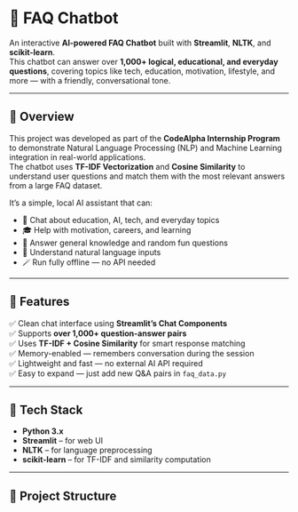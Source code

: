 # 💬 FAQ Chatbot

An interactive **AI-powered FAQ Chatbot** built with **Streamlit**, **NLTK**, and **scikit-learn**.  
This chatbot can answer over **1,000+ logical, educational, and everyday questions**, covering topics like tech, education, motivation, lifestyle, and more — with a friendly, conversational tone.

---

## 🚀 Overview

This project was developed as part of the **CodeAlpha Internship Program** to demonstrate Natural Language Processing (NLP) and Machine Learning integration in real-world applications.  
The chatbot uses **TF-IDF Vectorization** and **Cosine Similarity** to understand user questions and match them with the most relevant answers from a large FAQ dataset.

It’s a simple, local AI assistant that can:

- 💬 Chat about education, AI, tech, and everyday topics  
- 🎓 Help with motivation, careers, and learning  
- 🤖 Answer general knowledge and random fun questions  
- 🧠 Understand natural language inputs  
- 🪄 Run fully offline — no API needed  

---

## 🧩 Features

✅ Clean chat interface using **Streamlit’s Chat Components**  
✅ Supports **over 1,000+ question-answer pairs**  
✅ Uses **TF-IDF + Cosine Similarity** for smart response matching  
✅ Memory-enabled — remembers conversation during the session  
✅ Lightweight and fast — no external AI API required  
✅ Easy to expand — just add new Q&A pairs in `faq_data.py`  

---

## 🧱 Tech Stack

- **Python 3.x**
- **Streamlit** – for web UI  
- **NLTK** – for language preprocessing  
- **scikit-learn** – for TF-IDF and similarity computation  

---

## 📂 Project Structure
